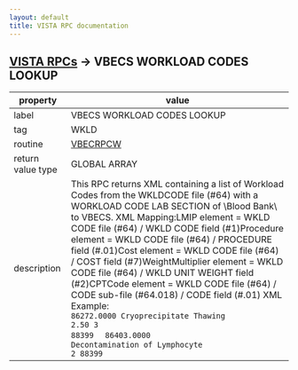 ```yaml
---
layout: default
title: VISTA RPC documentation
---
```




## [VISTA RPCs](TableOfContent.md) &#8594; VBECS WORKLOAD CODES LOOKUP 

 property | value 
--- | --- 
 label | VBECS WORKLOAD CODES LOOKUP
 tag | WKLD
 routine | [VBECRPCW](http://code.osehra.org/dox/Routine_VBECRPCW_source.html)
 return value type | GLOBAL ARRAY
 description | This RPC returns XML containing a list of Workload Codes from the WKLDCODE file (#64) with a WORKLOAD CODE LAB SECTION of \Blood Bank\ to VBECS. XML Mapping:LMIP element =             WKLD CODE file (#64) / WKLD CODE field (#1)Procedure element =        WKLD CODE file (#64) / PROCEDURE field (#.01)Cost element =             WKLD CODE file (#64) / COST field (#7)WeightMultiplier element = WKLD CODE file (#64) / WKLD UNIT WEIGHT field                            (#2)CPTCode element =          WKLD CODE file (#64) / CODE sub-file (#64.018)                            / CODE field (#.01)  XML Example:<Workload>    <Code>        <LMIP>86272.0000</LMIP>        <Procedure>Cryoprecipitate Thawing</Procedure>        <Cost>2.50</Cost>        <WeightMultiplier>3</WeightMultiplier>        <CPTCode>88399</CPTCode>    </Code>    <Code>        <LMIP>86403.0000</LMIP>        <Procedure>Decontamination of Lymphocyte</Procedure>        <Cost></Cost>        <WeightMultiplier>2</WeightMultiplier>        <CPTCode>88399</CPTCode>    </Code></Workload>